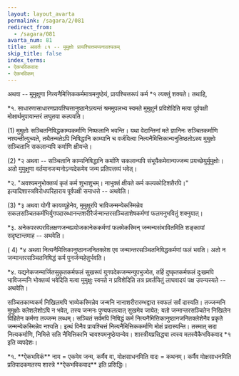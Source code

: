 ```yaml
---
layout: layout_avarta
permalink: /sagara/2/081
redirect_from:
  - /sagara/081
avarta_num: 81
title: आवर्तः ८१ -- मुमुक्षोः प्रायश्चित्तमप्यनावश्यकम्
skip_title: false
index_terms:
- ऐकभविकवादः
- ऐकभविकम्
---
```


अथवा -- मुमुक्षुणा नित्यनैमित्तिककर्ममात्रमनुष्ठेयं, प्रायश्चित्तरूपं कर्म *१ त्यक्तुं शक्यते। तथाहि, 

<div class="footnote" markdown="1">
*१. साधारणासाधारणप्रायश्चित्तानुष्ठानेऽत्यन्तं श्रममुपलभ्य स्वमते मुमुक्षुर्न
प्रविशेदिति मत्वा पूर्वपक्षी मोक्षार्थमुपायान्तरं लघुतया कल्पयति।
</div>

(1) मुमुक्षोः
सञ्चितनिषिद्धकाम्यकर्माणि निष्फलानि भवन्ति।
यथा वेदान्तिनां मते
ज्ञानिनः सञ्चितकर्माणि नश्यन्तीत्युच्यते, तथैतन्मतेऽपि निषिद्धानि काम्यानि
च वर्जयित्वा नित्यनैमित्तिकान्यनुतिष्ठतोऽस्य मुमुक्षोः सञ्चितानि सकलान्यपि
कर्माणि क्षीयन्ते।

(2) *२ अथवा -- सञ्चितानि काम्यनिषिद्धानि कर्माणि सकलान्यपि संभूयैकमेवान्यज्जन्म प्रयच्छेयुर्मुमुक्षोः।
अतो मुमुक्षुणा वर्तमानजन्मनोऽन्यदेकमेव जन्म प्रतिपत्तव्यं भवेत्।

<div class="footnote" markdown="1">
*२. "अवश्यमनुभोक्तव्यं कृतं कर्म शुभाशुभम्।  
नाभुक्तं क्षीयते कर्म कल्पकोटिशतैरपि।"  
इत्यादिशास्त्रविरोधपरिहाराय पूर्वपक्षी समाधत्ते -- अथवेति।
</div>

(3) *३ अथवा योगी कायव्यूहेनेव, मुमुक्षुरपि
भाविजन्मन्येकस्मिन्नेव सकलसञ्चितकर्मभिर्युगपदारब्धानन्तशरीरैर्जन्मान्तरसञ्चिताशेषकर्मणां फलमनुभवितुं शक्नुयात्।

<div class="footnote" markdown="1">
*३. अनेकपरस्परविलक्षणजन्मप्रयोजकानेककर्मणां फलमेकस्मिन् जन्मन्यसंभावितमिति शङ्कायां सदृष्टान्तमाह -- अथवेति।
</div>

( 4) *४ अथवा नित्यनैमित्तिकानुष्ठानजनितक्लेश एव जन्मान्तरसञ्चितनिषिद्धकर्मणां फलं भवति।
अतो न
जन्मान्तरसञ्चितनिषिद्धं कर्म पुनर्जन्महेतुर्भवति।

<div class="footnote" markdown="1">
*४. यद्यनेकजन्मार्जितसुकृतकर्मफलं सुखरूपं युगपदेकजन्मन्युपभुज्येत, तर्हि
दुष्कृतकर्मफलं दुःखमपि भाविजन्मनि भोक्तव्यं भवेदिति मत्वा मुमुक्षुः स्वमते न
प्रविशेदिति तत्र प्रवर्तयितुं लाघवादयं पक्ष उपन्यस्यते -- अथवेति।
</div>

सञ्चितकाम्यकर्म निखिलमपि भाव्येकस्मिन्नेव जन्मनि नानाशरीरारम्भद्वारा स्वफलं सर्वं दास्यति।
तज्जन्मनि मुमुक्षोः क्लेशलेशोऽपि न भवेत्, तस्य जन्मनः पुण्यफलत्वात् सुखमेव
जायेत; यतो जन्मान्तरसञ्चितेन निखिलेन विहितेन कर्मणा तज्जन्म लब्धम्।
सञ्चितं सर्वमपि निषिद्धं कर्म नित्यनैमित्तिकानुष्ठानजनितक्लेशेनैव प्रकृते जन्मन्येकस्मिन्नेव नश्यति।
इत्थं विनैव प्रायश्चित्तं नित्यनैमित्तिककर्माणि मोक्षं
प्रदास्यन्ति।
तस्मात् सदा नित्यकर्माणि, निमित्ते सति नैमित्तिकानि चावश्यमनुष्ठेयान्येव।
शास्त्रीयप्रसिद्ध्या त्वस्य मतस्यैकैभविकवाद *१ इति व्यपदेशः।

<div class="footnote" markdown="1">
*१. **ऐकभविकं** नाम = एकमेव जन्म, कर्मैव वा, मोक्षसाधनमिति वादः =
कथनम्।
कर्मैव मोक्षसाधनमिति प्रतिपादकमतस्य शास्त्रे **ऐकभविकवाद** इति प्रसिद्धिः।
</div>


